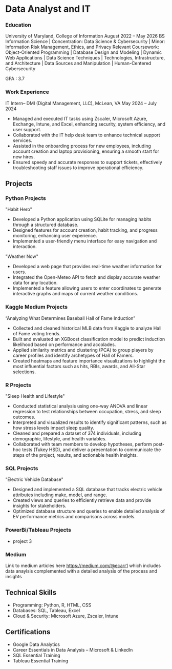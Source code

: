 # Data Analyst and IT

### Education
University of Maryland, College of Information August 2022 – May 2026
BS Information Science | Concentration: Data Science & Cybersecurity | Minor: Information Risk Management, Ethics, and Privacy
Relevant Coursework: Object-Oriented Programming | Database Design and Modeling | Dynamic Web Applications | Data Science
Techniques | Technologies, Infrastructure, and Architecture | Data Sources and Manipulation | Human-Centered Cybersecurity

GPA : 3.7

### Work Experience
IT Intern– DMI (Digital Management, LLC), McLean, VA May 2024 – July 2024
- Managed and executed IT tasks using Zscaler, Microsoft Azure, Exchange, Intune, and Excel, enhancing security, system efficiency, and user support.
- Collaborated with the IT help desk team to enhance technical support services.
- Assisted in the onboarding process for new employees, including account creation and laptop provisioning, ensuring a smooth start for new hires.
- Ensured speedy and accurate responses to support tickets, effectively troubleshooting staff issues to improve operational efficiency.
## Projects
### Python Projects
"Habit Hero"
- Developed a Python application using SQLite for managing habits through a structured database.
- Designed features for account creation, habit tracking, and progress monitoring, enhancing user experience.
- Implemented a user-friendly menu interface for easy navigation and interaction.

"Weather Now"
- Developed a web page that provides real-time weather information for users.
- Integrated the Open-Meteo API to fetch and display accurate weather data for any location.
- Implemented a feature allowing users to enter coordinates to generate interactive graphs and maps of current weather
conditions.

### Kaggle Medium Projects
“Analyzing What Determines Baseball Hall of Fame Induction”
- Collected and cleaned historical MLB data from Kaggle to analyze Hall of Fame voting trends.
- Built and evaluated an XGBoost classification model to predict induction likelihood based on performance and accolades.
- Applied similarity metrics and clustering (PCA) to group players by career profiles and identify archetypes of Hall of Famers.
- Created heatmaps and feature importance visualizations to highlight the most influential factors such as hits, RBIs, awards,
and All-Star selections.

### R Projects
"Sleep Health and Lifestyle"
- Conducted statistical analysis using one-way ANOVA and linear regression to test relationships between occupation, stress, and sleep outcomes.
- Interpreted and visualized results to identify significant patterns, such as how stress levels impact sleep quality.
- Cleaned and prepared a dataset of 374 individuals, including demographic, lifestyle, and health variables.
- Collaborated with team members to develop hypotheses, perform post-hoc tests (Tukey HSD), and deliver a presentation to communicate the steps of the project, results, and actionable health insights.
### SQL Projects
"Electric Vehicle Database"
- Designed and implemented a SQL database that tracks electric vehicle attributes including make, model, and range.
- Created views and queries to efficiently retrieve data and provide insights for stakeholders.
- Optimized database structure and queries to enable detailed analysis of EV performance metrics and comparisons across
models.
### PowerBi/Tableau Projects
- project 3

### Medium
Link to medium articles here https://medium.com/@ecarr1 which includes data anaylsis complemented with a detailed analysis of the process and insights

## Technical Skills
- Programming: Python, R, HTML, CSS
- Databases: SQL, Tableau, Excel
- Cloud & Security: Microsoft Azure, Zscaler, Intune
## Certifications
- Google Data Analytics
- Career Essentials in Data Analysis – Microsoft & LinkedIn
- SQL Essential Training
- Tableau Essential Training
